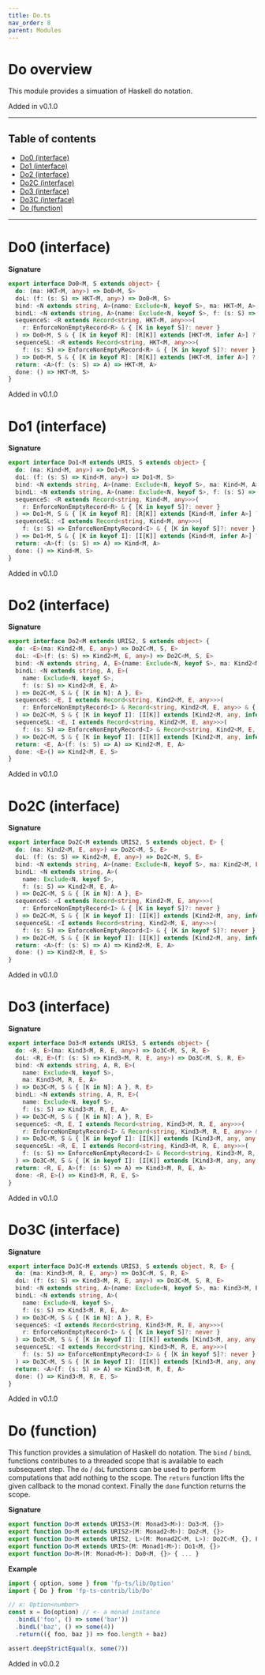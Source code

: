 ```yaml
---
title: Do.ts
nav_order: 8
parent: Modules
---
```


# Do overview

This module provides a simuation of Haskell do notation.

Added in v0.1.0

---

<h2 class="text-delta">Table of contents</h2>

- [Do0 (interface)](#do0-interface)
- [Do1 (interface)](#do1-interface)
- [Do2 (interface)](#do2-interface)
- [Do2C (interface)](#do2c-interface)
- [Do3 (interface)](#do3-interface)
- [Do3C (interface)](#do3c-interface)
- [Do (function)](#do-function)

---

# Do0 (interface)

**Signature**

```ts
export interface Do0<M, S extends object> {
  do: (ma: HKT<M, any>) => Do0<M, S>
  doL: (f: (s: S) => HKT<M, any>) => Do0<M, S>
  bind: <N extends string, A>(name: Exclude<N, keyof S>, ma: HKT<M, A>) => Do0<M, S & { [K in N]: A }>
  bindL: <N extends string, A>(name: Exclude<N, keyof S>, f: (s: S) => HKT<M, A>) => Do0<M, S & { [K in N]: A }>
  sequenceS: <R extends Record<string, HKT<M, any>>>(
    r: EnforceNonEmptyRecord<R> & { [K in keyof S]?: never }
  ) => Do0<M, S & { [K in keyof R]: [R[K]] extends [HKT<M, infer A>] ? A : never }>
  sequenceSL: <R extends Record<string, HKT<M, any>>>(
    f: (s: S) => EnforceNonEmptyRecord<R> & { [K in keyof S]?: never }
  ) => Do0<M, S & { [K in keyof R]: [R[K]] extends [HKT<M, infer A>] ? A : never }>
  return: <A>(f: (s: S) => A) => HKT<M, A>
  done: () => HKT<M, S>
}
```

Added in v0.1.0

# Do1 (interface)

**Signature**

```ts
export interface Do1<M extends URIS, S extends object> {
  do: (ma: Kind<M, any>) => Do1<M, S>
  doL: (f: (s: S) => Kind<M, any>) => Do1<M, S>
  bind: <N extends string, A>(name: Exclude<N, keyof S>, ma: Kind<M, A>) => Do1<M, S & { [K in N]: A }>
  bindL: <N extends string, A>(name: Exclude<N, keyof S>, f: (s: S) => Kind<M, A>) => Do1<M, S & { [K in N]: A }>
  sequenceS: <R extends Record<string, Kind<M, any>>>(
    r: EnforceNonEmptyRecord<R> & { [K in keyof S]?: never }
  ) => Do1<M, S & { [K in keyof R]: [R[K]] extends [Kind<M, infer A>] ? A : never }>
  sequenceSL: <I extends Record<string, Kind<M, any>>>(
    f: (s: S) => EnforceNonEmptyRecord<I> & { [K in keyof S]?: never }
  ) => Do1<M, S & { [K in keyof I]: [I[K]] extends [Kind<M, infer A>] ? A : never }>
  return: <A>(f: (s: S) => A) => Kind<M, A>
  done: () => Kind<M, S>
}
```

Added in v0.1.0

# Do2 (interface)

**Signature**

```ts
export interface Do2<M extends URIS2, S extends object> {
  do: <E>(ma: Kind2<M, E, any>) => Do2C<M, S, E>
  doL: <E>(f: (s: S) => Kind2<M, E, any>) => Do2C<M, S, E>
  bind: <N extends string, A, E>(name: Exclude<N, keyof S>, ma: Kind2<M, E, A>) => Do2C<M, S & { [K in N]: A }, E>
  bindL: <N extends string, A, E>(
    name: Exclude<N, keyof S>,
    f: (s: S) => Kind2<M, E, A>
  ) => Do2C<M, S & { [K in N]: A }, E>
  sequenceS: <E, I extends Record<string, Kind2<M, E, any>>>(
    r: EnforceNonEmptyRecord<I> & Record<string, Kind2<M, E, any>> & { [K in keyof S]?: never }
  ) => Do2C<M, S & { [K in keyof I]: [I[K]] extends [Kind2<M, any, infer A>] ? A : never }, E>
  sequenceSL: <E, I extends Record<string, Kind2<M, E, any>>>(
    f: (s: S) => EnforceNonEmptyRecord<I> & Record<string, Kind2<M, E, any>> & { [K in keyof S]?: never }
  ) => Do2C<M, S & { [K in keyof I]: [I[K]] extends [Kind2<M, any, infer A>] ? A : never }, E>
  return: <E, A>(f: (s: S) => A) => Kind2<M, E, A>
  done: <E>() => Kind2<M, E, S>
}
```

Added in v0.1.0

# Do2C (interface)

**Signature**

```ts
export interface Do2C<M extends URIS2, S extends object, E> {
  do: (ma: Kind2<M, E, any>) => Do2C<M, S, E>
  doL: (f: (s: S) => Kind2<M, E, any>) => Do2C<M, S, E>
  bind: <N extends string, A>(name: Exclude<N, keyof S>, ma: Kind2<M, E, A>) => Do2C<M, S & { [K in N]: A }, E>
  bindL: <N extends string, A>(
    name: Exclude<N, keyof S>,
    f: (s: S) => Kind2<M, E, A>
  ) => Do2C<M, S & { [K in N]: A }, E>
  sequenceS: <I extends Record<string, Kind2<M, E, any>>>(
    r: EnforceNonEmptyRecord<I> & { [K in keyof S]?: never }
  ) => Do2C<M, S & { [K in keyof I]: [I[K]] extends [Kind2<M, any, infer A>] ? A : never }, E>
  sequenceSL: <I extends Record<string, Kind2<M, E, any>>>(
    f: (s: S) => EnforceNonEmptyRecord<I> & { [K in keyof S]?: never }
  ) => Do2C<M, S & { [K in keyof I]: [I[K]] extends [Kind2<M, any, infer A>] ? A : never }, E>
  return: <A>(f: (s: S) => A) => Kind2<M, E, A>
  done: () => Kind2<M, E, S>
}
```

Added in v0.1.0

# Do3 (interface)

**Signature**

```ts
export interface Do3<M extends URIS3, S extends object> {
  do: <R, E>(ma: Kind3<M, R, E, any>) => Do3C<M, S, R, E>
  doL: <R, E>(f: (s: S) => Kind3<M, R, E, any>) => Do3C<M, S, R, E>
  bind: <N extends string, A, R, E>(
    name: Exclude<N, keyof S>,
    ma: Kind3<M, R, E, A>
  ) => Do3C<M, S & { [K in N]: A }, R, E>
  bindL: <N extends string, A, R, E>(
    name: Exclude<N, keyof S>,
    f: (s: S) => Kind3<M, R, E, A>
  ) => Do3C<M, S & { [K in N]: A }, R, E>
  sequenceS: <R, E, I extends Record<string, Kind3<M, R, E, any>>>(
    r: EnforceNonEmptyRecord<I> & Record<string, Kind3<M, R, E, any>> & { [K in keyof S]?: never }
  ) => Do3C<M, S & { [K in keyof I]: [I[K]] extends [Kind3<M, any, any, infer A>] ? A : never }, R, E>
  sequenceSL: <R, E, I extends Record<string, Kind3<M, R, E, any>>>(
    f: (s: S) => EnforceNonEmptyRecord<I> & Record<string, Kind3<M, R, E, any>> & { [K in keyof S]?: never }
  ) => Do3C<M, S & { [K in keyof I]: [I[K]] extends [Kind3<M, any, any, infer A>] ? A : never }, R, E>
  return: <R, E, A>(f: (s: S) => A) => Kind3<M, R, E, A>
  done: <R, E>() => Kind3<M, R, E, S>
}
```

Added in v0.1.0

# Do3C (interface)

**Signature**

```ts
export interface Do3C<M extends URIS3, S extends object, R, E> {
  do: (ma: Kind3<M, R, E, any>) => Do3C<M, S, R, E>
  doL: (f: (s: S) => Kind3<M, R, E, any>) => Do3C<M, S, R, E>
  bind: <N extends string, A>(name: Exclude<N, keyof S>, ma: Kind3<M, R, E, A>) => Do3C<M, S & { [K in N]: A }, R, E>
  bindL: <N extends string, A>(
    name: Exclude<N, keyof S>,
    f: (s: S) => Kind3<M, R, E, A>
  ) => Do3C<M, S & { [K in N]: A }, R, E>
  sequenceS: <I extends Record<string, Kind3<M, R, E, any>>>(
    r: EnforceNonEmptyRecord<I> & { [K in keyof S]?: never }
  ) => Do3C<M, S & { [K in keyof I]: [I[K]] extends [Kind3<M, any, any, infer A>] ? A : never }, R, E>
  sequenceSL: <I extends Record<string, Kind3<M, R, E, any>>>(
    f: (s: S) => EnforceNonEmptyRecord<I> & { [K in keyof S]?: never }
  ) => Do3C<M, S & { [K in keyof I]: [I[K]] extends [Kind3<M, any, any, infer A>] ? A : never }, R, E>
  return: <A>(f: (s: S) => A) => Kind3<M, R, E, A>
  done: () => Kind3<M, R, E, S>
}
```

Added in v0.1.0

# Do (function)

This function provides a simulation of Haskell do notation. The `bind` / `bindL` functions contributes to a threaded
scope that is available to each subsequent step. The `do` / `doL` functions can be used to perform computations that
add nothing to the scope. The `return` function lifts the given callback to the monad context. Finally the `done`
function returns the scope.

**Signature**

```ts
export function Do<M extends URIS3>(M: Monad3<M>): Do3<M, {}>
export function Do<M extends URIS2>(M: Monad2<M>): Do2<M, {}>
export function Do<M extends URIS2, L>(M: Monad2C<M, L>): Do2C<M, {}, L>
export function Do<M extends URIS>(M: Monad1<M>): Do1<M, {}>
export function Do<M>(M: Monad<M>): Do0<M, {}> { ... }
```

**Example**

```ts
import { option, some } from 'fp-ts/lib/Option'
import { Do } from 'fp-ts-contrib/lib/Do'

// x: Option<number>
const x = Do(option) // <- a monad instance
  .bindL('foo', () => some('bar'))
  .bindL('baz', () => some(4))
  .return(({ foo, baz }) => foo.length + baz)

assert.deepStrictEqual(x, some(7))
```

Added in v0.0.2
